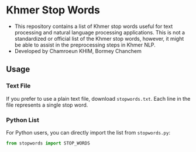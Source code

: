 # Khmer Stop Words

- This repository contains a list of Khmer stop words useful for text processing and natural language processing applications. This is not a standardized or official list of the Khmer stop words, however, it might be able to assist in the preprocessing steps in Khmer NLP.
- Developed by Chamroeun KHIM, Bormey Chanchem

## Usage

### Text File
If you prefer to use a plain text file, download `stopwords.txt`. Each line in the file represents a single stop word.

### Python List
For Python users, you can directly import the list from `stopwords.py`:

```python
from stopwords import STOP_WORDS

